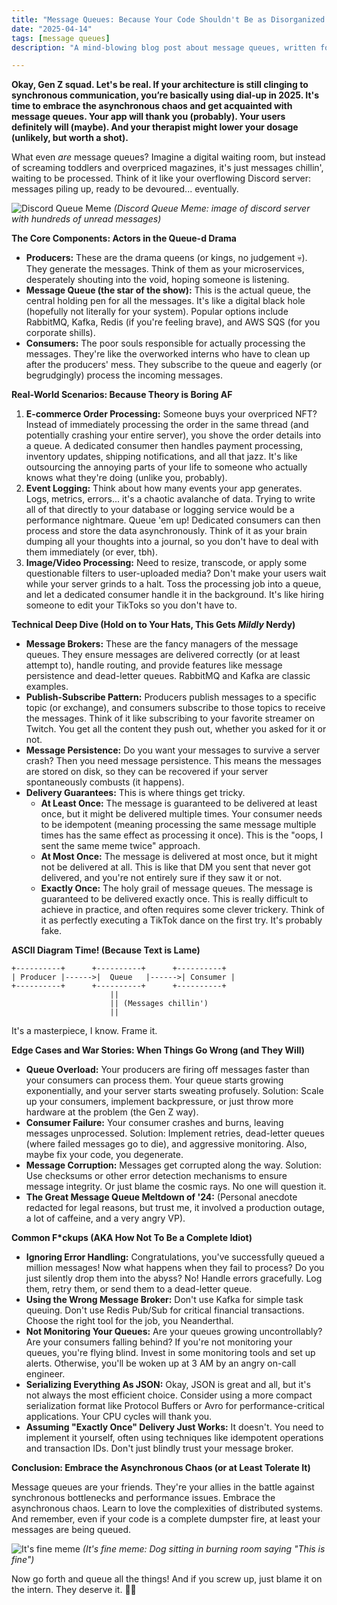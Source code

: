 ```yaml
---
title: "Message Queues: Because Your Code Shouldn't Be as Disorganized as Your Room"
date: "2025-04-14"
tags: [message queues]
description: "A mind-blowing blog post about message queues, written for chaotic Gen Z engineers. Because synchronous communication is for Boomers."

---
```


**Okay, Gen Z squad. Let's be real. If your architecture is still clinging to synchronous communication, you’re basically using dial-up in 2025. It's time to embrace the asynchronous chaos and get acquainted with message queues. Your app will thank you (probably). Your users definitely will (maybe). And your therapist might lower your dosage (unlikely, but worth a shot).**

What even *are* message queues? Imagine a digital waiting room, but instead of screaming toddlers and overpriced magazines, it's just messages chillin', waiting to be processed. Think of it like your overflowing Discord server: messages piling up, ready to be devoured... eventually.

![Discord Queue Meme](https://i.imgflip.com/4t8yxa.jpg)
*(Discord Queue Meme: image of discord server with hundreds of unread messages)*

**The Core Components: Actors in the Queue-d Drama**

*   **Producers:** These are the drama queens (or kings, no judgement 💀). They generate the messages. Think of them as your microservices, desperately shouting into the void, hoping someone is listening.
*   **Message Queue (the star of the show):** This is the actual queue, the central holding pen for all the messages. It's like a digital black hole (hopefully not literally for your system). Popular options include RabbitMQ, Kafka, Redis (if you're feeling brave), and AWS SQS (for you corporate shills).
*   **Consumers:** The poor souls responsible for actually processing the messages. They're like the overworked interns who have to clean up after the producers' mess. They subscribe to the queue and eagerly (or begrudgingly) process the incoming messages.

**Real-World Scenarios: Because Theory is Boring AF**

1.  **E-commerce Order Processing:** Someone buys your overpriced NFT? Instead of immediately processing the order in the same thread (and potentially crashing your entire server), you shove the order details into a queue. A dedicated consumer then handles payment processing, inventory updates, shipping notifications, and all that jazz. It's like outsourcing the annoying parts of your life to someone who actually knows what they're doing (unlike you, probably).
2.  **Event Logging:** Think about how many events your app generates. Logs, metrics, errors... it's a chaotic avalanche of data. Trying to write all of that directly to your database or logging service would be a performance nightmare. Queue 'em up! Dedicated consumers can then process and store the data asynchronously. Think of it as your brain dumping all your thoughts into a journal, so you don't have to deal with them immediately (or ever, tbh).
3.  **Image/Video Processing:** Need to resize, transcode, or apply some questionable filters to user-uploaded media? Don't make your users wait while your server grinds to a halt. Toss the processing job into a queue, and let a dedicated consumer handle it in the background. It's like hiring someone to edit your TikToks so you don't have to.

**Technical Deep Dive (Hold on to Your Hats, This Gets *Mildly* Nerdy)**

*   **Message Brokers:** These are the fancy managers of the message queues. They ensure messages are delivered correctly (or at least attempt to), handle routing, and provide features like message persistence and dead-letter queues. RabbitMQ and Kafka are classic examples.
*   **Publish-Subscribe Pattern:** Producers publish messages to a specific topic (or exchange), and consumers subscribe to those topics to receive the messages. Think of it like subscribing to your favorite streamer on Twitch. You get all the content they push out, whether you asked for it or not.
*   **Message Persistence:** Do you want your messages to survive a server crash? Then you need message persistence. This means the messages are stored on disk, so they can be recovered if your server spontaneously combusts (it happens).
*   **Delivery Guarantees:** This is where things get tricky.
    *   **At Least Once:** The message is guaranteed to be delivered at least once, but it might be delivered multiple times. Your consumer needs to be idempotent (meaning processing the same message multiple times has the same effect as processing it once). This is the "oops, I sent the same meme twice" approach.
    *   **At Most Once:** The message is delivered at most once, but it might not be delivered at all. This is like that DM you sent that never got delivered, and you're not entirely sure if they saw it or not.
    *   **Exactly Once:** The holy grail of message queues. The message is guaranteed to be delivered exactly once. This is really difficult to achieve in practice, and often requires some clever trickery. Think of it as perfectly executing a TikTok dance on the first try. It's probably fake.

**ASCII Diagram Time! (Because Text is Lame)**

```
+----------+      +----------+      +----------+
| Producer |------>|  Queue   |------>| Consumer |
+----------+      +----------+      +----------+
                      ||
                      || (Messages chillin')
                      ||
```

It's a masterpiece, I know. Frame it.

**Edge Cases and War Stories: When Things Go Wrong (and They Will)**

*   **Queue Overload:** Your producers are firing off messages faster than your consumers can process them. Your queue starts growing exponentially, and your server starts sweating profusely. Solution: Scale up your consumers, implement backpressure, or just throw more hardware at the problem (the Gen Z way).
*   **Consumer Failure:** Your consumer crashes and burns, leaving messages unprocessed. Solution: Implement retries, dead-letter queues (where failed messages go to die), and aggressive monitoring. Also, maybe fix your code, you degenerate.
*   **Message Corruption:** Messages get corrupted along the way. Solution: Use checksums or other error detection mechanisms to ensure message integrity. Or just blame the cosmic rays. No one will question it.
*   **The Great Message Queue Meltdown of '24:** (Personal anecdote redacted for legal reasons, but trust me, it involved a production outage, a lot of caffeine, and a very angry VP).

**Common F\*ckups (AKA How Not To Be a Complete Idiot)**

*   **Ignoring Error Handling:** Congratulations, you've successfully queued a million messages! Now what happens when they fail to process? Do you just silently drop them into the abyss? No! Handle errors gracefully. Log them, retry them, or send them to a dead-letter queue.
*   **Using the Wrong Message Broker:** Don't use Kafka for simple task queuing. Don't use Redis Pub/Sub for critical financial transactions. Choose the right tool for the job, you Neanderthal.
*   **Not Monitoring Your Queues:** Are your queues growing uncontrollably? Are your consumers falling behind? If you're not monitoring your queues, you're flying blind. Invest in some monitoring tools and set up alerts. Otherwise, you'll be woken up at 3 AM by an angry on-call engineer.
*   **Serializing Everything As JSON:** Okay, JSON is great and all, but it's not always the most efficient choice. Consider using a more compact serialization format like Protocol Buffers or Avro for performance-critical applications. Your CPU cycles will thank you.
*   **Assuming "Exactly Once" Delivery Just Works:** It doesn't. You need to implement it yourself, often using techniques like idempotent operations and transaction IDs. Don't just blindly trust your message broker.

**Conclusion: Embrace the Asynchronous Chaos (or at Least Tolerate It)**

Message queues are your friends. They're your allies in the battle against synchronous bottlenecks and performance issues. Embrace the asynchronous chaos. Learn to love the complexities of distributed systems. And remember, even if your code is a complete dumpster fire, at least your messages are being queued.

![It's fine meme](https://i.kym-cdn.com/entries/icons/original/000/018/654/maxresdefault.jpg)
*(It's fine meme: Dog sitting in burning room saying "This is fine")*

Now go forth and queue all the things! And if you screw up, just blame it on the intern. They deserve it. 🙏💀

